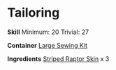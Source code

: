 <!-- TITLE: Striped Raptor Bracer -->
<!-- SUBTITLE: Made from striped raptor hide -->

# Tailoring
**Skill**
Minimum: 20
Trivial: 27

**Container**
[Large Sewing Kit](large-sewing-kit)

**Ingredients**
[Striped Raptor Skin](striped-raptor-skin) x 3
